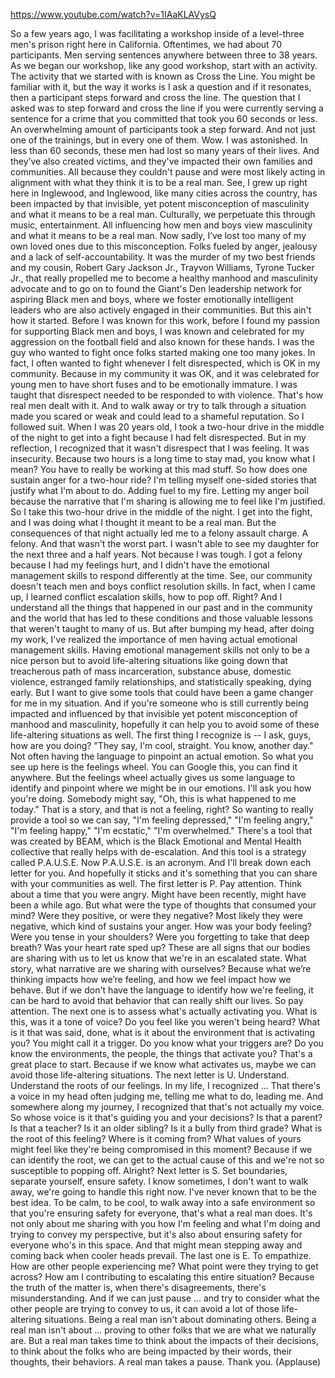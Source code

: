 https://www.youtube.com/watch?v=1IAaKLAVysQ

So a few years ago,
I was facilitating a workshop
inside of a level-three
men's prison right here in California.
Oftentimes, we had about 70 participants.
Men serving sentences
anywhere between three to 38 years.
As we began our workshop,
like any good workshop,
start with an activity.
The activity that we started with
is known as Cross the Line.
You might be familiar with it,
but the way it works is I ask a question
and if it resonates,
then a participant steps forward
and cross the line.
The question that I asked
was to step forward and cross the line
if you were currently serving a sentence
for a crime that you committed
that took you 60 seconds or less.
An overwhelming amount of participants
took a step forward.
And not just one of the trainings,
but in every one of them.
Wow.
I was astonished.
In less than 60 seconds,
these men had lost
so many years of their lives.
And they’ve also created victims,
and they've impacted
their own families and communities.
All because they couldn't pause
and were most likely acting in alignment
with what they think
it is to be a real man.
See, I grew up right here in Inglewood,
and Inglewood, like many cities
across the country,
has been impacted by that invisible,
yet potent misconception of masculinity
and what it means to be a real man.
Culturally, we perpetuate this
through music, entertainment.
All influencing how men
and boys view masculinity
and what it means to be a real man.
Now sadly, I’ve lost
too many of my own loved ones
due to this misconception.
Folks fueled by anger, jealousy
and a lack of self-accountability.
It was the murder of my two
best friends and my cousin,
Robert Gary Jackson Jr.,
Trayvon Williams, Tyrone Tucker Jr.,
that really propelled me to become
a healthy manhood and masculinity advocate
and to go on to found
the Giant's Den leadership network
for aspiring Black men and boys,
where we foster
emotionally intelligent leaders
who are also actively engaged
in their communities.
But this ain't how it started.
Before I was known for this work,
before I found my passion
for supporting Black men and boys,
I was known and celebrated
for my aggression on the football field
and also known for these hands.
I was the guy who wanted to fight
once folks started making
one too many jokes.
In fact, I often wanted to fight
whenever I felt disrespected,
which is OK in my community.
Because in my community it was OK,
and it was celebrated
for young men to have short fuses
and to be emotionally immature.
I was taught that disrespect needed
to be responded to with violence.
That's how real men dealt with it.
And to walk away
or try to talk through a situation
made you scared or weak
and could lead to a shameful reputation.
So I followed suit.
When I was 20 years old,
I took a two-hour drive
in the middle of the night
to get into a fight
because I had felt disrespected.
But in my reflection,
I recognized that it wasn't
disrespect that I was feeling.
It was insecurity.
Because two hours
is a long time to stay mad,
you know what I mean?
You have to really
be working at this mad stuff.
So how does one sustain
anger for a two-hour ride?
I'm telling myself one-sided stories
that justify what I'm about to do.
Adding fuel to my fire.
Letting my anger boil
because the narrative that I'm sharing
is allowing me to feel like I'm justified.
So I take this two-hour drive
in the middle of the night.
I get into the fight,
and I was doing what I thought
it meant to be a real man.
But the consequences of that night
actually led me
to a felony assault charge.
A felony.
And that wasn't the worst part.
I wasn't able to see my daughter
for the next three and a half years.
Not because I was tough.
I got a felony because
I had my feelings hurt,
and I didn't have
the emotional management skills
to respond differently at the time.
See, our community doesn't teach men
and boys conflict resolution skills.
In fact, when I came up,
I learned conflict escalation skills,
how to pop off.
Right?
And I understand all the things
that happened in our past
and in the community and the world
that has led to these conditions
and those valuable lessons
that weren't taught to many of us.
But after bumping my head,
after doing my work,
I've realized the importance of men
having actual emotional management skills.
Having emotional management
skills not only to be a nice person
but to avoid life-altering situations
like going down that treacherous
path of mass incarceration,
substance abuse,
domestic violence,
estranged family relationships,
and statistically speaking, dying early.
But I want to give some tools
that could have been a game changer
for me in my situation.
And if you're someone who is still
currently being impacted and influenced
by that invisible yet potent
misconception of manhood and masculinity,
hopefully it can help you
to avoid some of these
life-altering situations as well.
The first thing I recognize is --
I ask, guys, how are you doing?
"They say, I'm cool, straight.
You know, another day."
Not often having the language
to pinpoint an actual emotion.
So what you see up here
is the feelings wheel.
You can Google this,
you can find it anywhere.
But the feelings wheel
actually gives us some language
to identify and pinpoint
where we might be in our emotions.
I'll ask you how you're doing.
Somebody might say, "Oh,
this is what happened to me today."
That is a story,
and that is not a feeling, right?
So wanting to really provide a tool
so we can say, "I'm feeling depressed,"
"I'm feeling angry,"
"I'm feeling happy,"
"I'm ecstatic," "I'm overwhelmed."
There's a tool that was created by BEAM,
which is the Black Emotional
and Mental Health collective
that really helps with de-escalation.
And this tool is a strategy
called P.A.U.S.E.
Now P.A.U.S.E. is an acronym.
And I'll break down each letter for you.
And hopefully it sticks
and it's something that you can share
with your communities as well.
The first letter is P.
Pay attention.
Think about a time that you were angry.
Might have been recently,
might have been a while ago.
But what were the type of thoughts
that consumed your mind?
Were they positive, or were they negative?
Most likely they were negative,
which kind of sustains your anger.
How was your body feeling?
Were you tense in your shoulders?
Were you forgetting
to take that deep breath?
Was your heart rate sped up?
These are all signs
that our bodies are sharing with us
to let us know that we're
in an escalated state.
What story, what narrative
are we sharing with ourselves?
Because what we’re thinking
impacts how we’re feeling,
and how we feel impact how we behave.
But if we don't have the language
to identify how we're feeling,
it can be hard to avoid that behavior
that can really shift our lives.
So pay attention.
The next one is to assess
what's actually activating you.
What is this, was it a tone of voice?
Do you feel like you weren't being heard?
What is it that was said, done,
what is it about the environment
that is activating you?
You might call it a trigger.
Do you know what your triggers are?
Do you know the environments,
the people, the things that activate you?
That's a great place to start.
Because if we know what activates us,
maybe we can avoid
those life-altering situations.
The next letter is U.
Understand.
Understand the roots of our feelings.
In my life,
I recognized ...
That there's a voice in my head
often judging me,
telling me what to do, leading me.
And somewhere along my journey,
I recognized that that's not
actually my voice.
So whose voice is it
that's guiding you and your decisions?
Is that a parent?
Is that a teacher?
Is it an older sibling?
Is it a bully from third grade?
What is the root of this feeling?
Where is it coming from?
What values of yours might feel like
they're being compromised in this moment?
Because if we can identify the root,
we can get to the actual cause of this
and we're not so susceptible
to popping off.
Alright?
Next letter is S.
Set boundaries,
separate yourself,
ensure safety.
I know sometimes,
I don't want to walk away,
we're going to handle this right now.
I've never known that to be the best idea.
To be calm, to be cool,
to walk away into a safe environment
so that you're ensuring
safety for everyone,
that's what a real man does.
It's not only about me sharing with you
how I'm feeling and what I'm doing
and trying to convey my perspective,
but it's also about ensuring safety
for everyone who's in this space.
And that might mean stepping away
and coming back when cooler heads prevail.
The last one is E.
To empathize.
How are other people experiencing me?
What point were they trying to get across?
How am I contributing
to escalating this entire situation?
Because the truth of the matter is,
when there's disagreements,
there's misunderstanding.
And if we can just pause ...
and try to consider what the other people
are trying to convey to us,
it can avoid a lot
of those life-altering situations.
Being a real man isn't
about dominating others.
Being a real man isn't about ...
proving to other folks
that we are what we naturally are.
But a real man takes time to think
about the impacts of their decisions,
to think about the folks
who are being impacted by their words,
their thoughts, their behaviors.
A real man takes a pause.
Thank you.
(Applause)